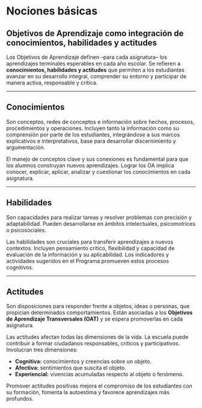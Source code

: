 # Nociones básicas

## Objetivos de Aprendizaje como integración de conocimientos, habilidades y actitudes

Los Objetivos de Aprendizaje definen –para cada asignatura– los aprendizajes
terminales esperables en cada año escolar. Se refieren a **conocimientos, habilidades
y actitudes** que permiten a los estudiantes avanzar en su desarrollo integral,
comprender su entorno y participar de manera activa, responsable y crítica.

---

## Conocimientos
Son conceptos, redes de conceptos e información sobre hechos, procesos,
procedimientos y operaciones. Incluyen tanto la información como su comprensión
por parte de los estudiantes, integrándose a sus marcos explicativos e interpretativos,
base para desarrollar discernimiento y argumentación.

El manejo de conceptos clave y sus conexiones es fundamental para que los alumnos
construyan nuevos aprendizajes. Lograr los OA implica conocer, explicar, aplicar,
analizar y cuestionar los conocimientos en cada asignatura.

---

## Habilidades
Son capacidades para realizar tareas y resolver problemas con precisión y
adaptabilidad. Pueden desarrollarse en ámbitos intelectuales, psicomotrices o
psicosociales.

Las habilidades son cruciales para transferir aprendizajes a nuevos contextos. Incluyen
pensamiento crítico, flexibilidad y capacidad de evaluación de la información y su
aplicabilidad. Los indicadores y actividades sugeridos en el Programa promueven
estos procesos cognitivos.

---

## Actitudes
Son disposiciones para responder frente a objetos, ideas o personas, que propician
determinados comportamientos. Están asociadas a los **Objetivos de Aprendizaje
Transversales (OAT)** y se espera promoverlas en cada asignatura.

Las actitudes afectan todas las dimensiones de la vida. La escuela puede contribuir a
formar ciudadanos responsables, críticos y participativos. Involucran tres dimensiones:
- **Cognitiva:** conocimientos y creencias sobre un objeto.  
- **Afectiva:** sentimientos que suscita el objeto.  
- **Experiencial:** vivencias acumuladas respecto al objeto o fenómeno.  

Promover actitudes positivas mejora el compromiso de los estudiantes con su
formación, fomenta la autoestima y favorece aprendizajes más profundos.
